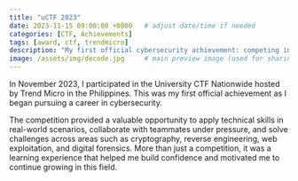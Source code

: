 ```yaml
---
title: "uCTF 2023"
date: 2023-11-15 09:00:00 +0800   # adjust date/time if needed
categories: [CTF, Achievements]
tags: [award, ctf, trendmicro]
description: "My first official cybersecurity achievement: competing in the University CTF 2023 hosted by Trend Micro in the Philippines."
image: /assets/img/decode.jpg     # main preview image (used for sharing/SEO)
---
```


In November 2023, I participated in the University CTF Nationwide hosted by Trend Micro in the Philippines. This was my first official achievement as I began pursuing a career in cybersecurity.

The competition provided a valuable opportunity to apply technical skills in real-world scenarios, collaborate with teammates under pressure, and solve challenges across areas such as cryptography, reverse engineering, web exploitation, and digital forensics. More than just a competition, it was a learning experience that helped me build confidence and motivated me to continue growing in this field.